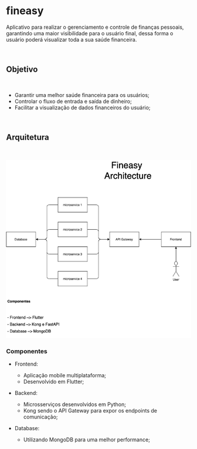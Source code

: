 # **fineasy**

Aplicativo para realizar o gerenciamento e controle de finanças pessoais, garantindo uma maior visibilidade para o usuário final, dessa forma o usuário poderá visualizar toda a sua saúde financeira.

</br>

## **Objetivo**
</br>

- Garantir uma melhor saúde financeira para os usuários;
- Controlar o fluxo de entrada e saída de dinheiro;
- Facilitar a visualização de dados financeiros do usuário;

</br>

## **Arquitetura**
</br>

![](/docs/architecture.drawio.png)

### **Componentes**

- Frontend:

    - Aplicação mobile multiplataforma;
    - Desenvolvido em Flutter;

- Backend:

    - Microsserviços desenvolvidos em Python;
    - Kong sendo o API Gateway para expor os endpoints de comunicação;

- Database:

    - Utilizando MongoDB para uma melhor performance;